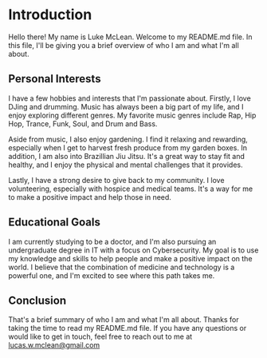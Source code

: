 # Introduction

Hello there! My name is Luke McLean. Welcome to my README.md file. In this file, I'll be giving you a brief overview of who I am and what I'm all about.

## Personal Interests

I have a few hobbies and interests that I'm passionate about. Firstly, I love DJing and drumming. Music has always been a big part of my life, and I enjoy exploring different genres. My favorite music genres include Rap, Hip Hop, Trance, Funk, Soul, and Drum and Bass.

Aside from music, I also enjoy gardening. I find it relaxing and rewarding, especially when I get to harvest fresh produce from my garden boxes. In addition, I am also into Brazillian Jiu Jitsu. It's a great way to stay fit and healthy, and I enjoy the physical and mental challenges that it provides.

Lastly, I have a strong desire to give back to my community. I love volunteering, especially with hospice and medical teams. It's a way for me to make a positive impact and help those in need.

## Educational Goals

I am currently studying to be a doctor, and I'm also pursuing an undergraduate degree in IT with a focus on Cybersecurity. My goal is to use my knowledge and skills to help people and make a positive impact on the world. I believe that the combination of medicine and technology is a powerful one, and I'm excited to see where this path takes me.

## Conclusion
 
That's a brief summary of who I am and what I'm all about. Thanks for taking the time to read my README.md file. If you have any questions or would like to get in touch, feel free to reach out to me at lucas.w.mclean@gmail.com